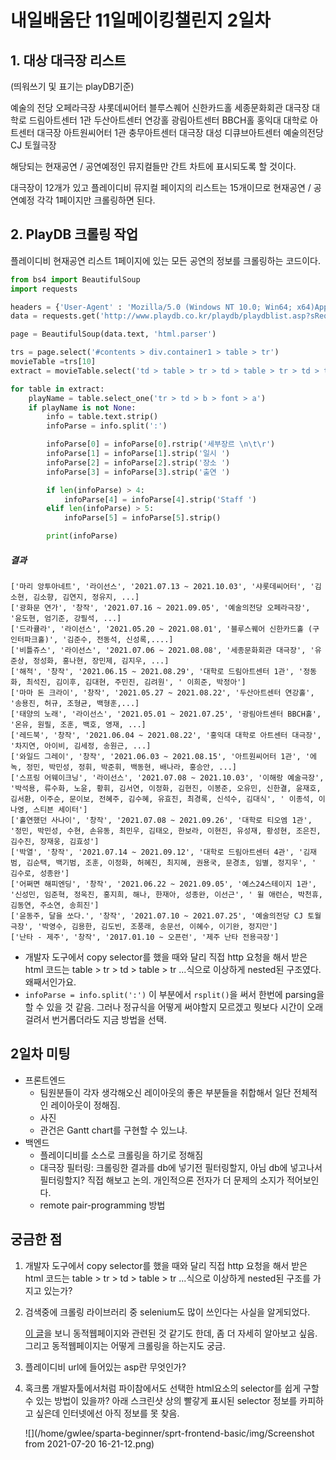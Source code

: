 # 내일배움단 11일메이킹챌린지 2일차

## 1. 대상 대극장 리스트

(띄워쓰기 및 표기는 playDB기준)

예술의 전당 오페라극장
샤롯데씨어터
블루스퀘어 신한카드홀
세종문화회관 대극장
대학로 드림아트센터 1관
두산아트센터 연강홀
광림아트센터 BBCH홀
홍익대 대학로 아트센터 대극장
아트원씨어터 1관
충무아트센터 대극장
대성 디큐브아트센터
예술의전당 CJ 토월극장 

해당되는 현재공연 / 공연예정인 뮤지컬들만 간트 차트에 표시되도록 할 것이다.

대극장이 12개가 있고 플레이디비 뮤지컬 페이지의 리스트는 15개이므로  현재공연 / 공연예정 각각 1페이지만 크롤링하면 된다.

## 2.  PlayDB 크롤링 작업

플레이디비 현재공연 리스트 1페이지에 있는 모든 공연의 정보를 크롤링하는 코드이다.

```python
from bs4 import BeautifulSoup
import requests

headers = {'User-Agent' : 'Mozilla/5.0 (Windows NT 10.0; Win64; x64)AppleWebKit/537.36 (KHTML, like Gecko) Chrome/73.0.3683.86 Safari/537.36'}
data = requests.get('http://www.playdb.co.kr/playdb/playdblist.asp?sReqMainCategory=000001&sReqSubCategory=&sReqDistrict=&sReqTab=2&sPlayType=2&sStartYear=&sSelectType=2', headers=headers)

page = BeautifulSoup(data.text, 'html.parser')

trs = page.select('#contents > div.container1 > table > tr')
movieTable =trs[10]
extract = movieTable.select('td > table > tr > td > table > tr > td > table > tr > td > table')

for table in extract:
    playName = table.select_one('tr > td > b > font > a')
    if playName is not None:
        info = table.text.strip()
        infoParse = info.split(':')

        infoParse[0] = infoParse[0].rstrip('세부장르 \n\t\r')
        infoParse[1] = infoParse[1].strip('일시 ')
        infoParse[2] = infoParse[2].strip('장소 ')
        infoParse[3] = infoParse[3].strip('출연 ')

        if len(infoParse) > 4:
            infoParse[4] = infoParse[4].strip('Staff ')
        elif len(infoParse) > 5:
            infoParse[5] = infoParse[5].strip()

        print(infoParse)   
```

##### 결과

```
['마리 앙투아네트', '라이선스', '2021.07.13 ~ 2021.10.03', '샤롯데씨어터', '김소현, 김소향, 김연지, 정유지, ...]
['광화문 연가', '창작', '2021.07.16 ~ 2021.09.05', '예술의전당 오페라극장', '윤도현, 엄기준, 강필석, ...]
['드라큘라', '라이선스', '2021.05.20 ~ 2021.08.01', '블루스퀘어 신한카드홀 (구 인터파크홀)', '김준수, 전동석, 신성록,....]
['비틀쥬스', '라이선스', '2021.07.06 ~ 2021.08.08', '세종문화회관 대극장', '유준상, 정성화, 홍나현, 장민제, 김지우, ...]
['해적', '창작', '2021.06.15 ~ 2021.08.29', '대학로 드림아트센터 1관', '정동화, 최석진, 김이후, 김대현, 주민진, 김려원', ' 이희준, 박정아']
['마마 돈 크라이', '창작', '2021.05.27 ~ 2021.08.22', '두산아트센터 연강홀', '송용진, 허규, 조형균, 백형훈,...]
['태양의 노래', '라이선스', '2021.05.01 ~ 2021.07.25', '광림아트센터 BBCH홀', '온유, 원필, 조훈, 백호, 영재, ...]
['레드북', '창작', '2021.06.04 ~ 2021.08.22', '홍익대 대학로 아트센터 대극장', '차지연, 아이비, 김세정, 송원근, ...]
['와일드 그레이', '창작', '2021.06.03 ~ 2021.08.15', '아트원씨어터 1관', '에녹, 정민, 박민성, 정휘, 박준휘, 백동현, 배나라, 홍승안, ...]
['스프링 어웨이크닝', '라이선스', '2021.07.08 ~ 2021.10.03', '이해랑 예술극장', '박석용, 류수화, 노윤, 황휘, 김서연, 이정화, 김현진, 이봉준, 오유민, 신한결, 윤재호, 김서환, 이주순, 문이보, 전혜주, 김수혜, 유효진, 최경록, 신석수, 김대식', ' 이종석, 이나영, 스티븐 세이터']
['홀연했던 사나이', '창작', '2021.07.08 ~ 2021.09.26', '대학로 티오엠 1관', '정민, 박민성, 수현, 손유동, 최민우, 김태오, 한보라, 이현진, 유성재, 황성현, 조은진, 김수진, 장재웅, 김효성']
['박열', '창작', '2021.07.14 ~ 2021.09.12', '대학로 드림아트센터 4관', '김재범, 김순택, 백기범, 조훈, 이정화, 허혜진, 최지혜, 권용국, 문경초, 임별, 정지우', ' 김수로, 성종완']
['어쩌면 해피엔딩', '창작', '2021.06.22 ~ 2021.09.05', '예스24스테이지 1관', '신성민, 임준혁, 정욱진, 홍지희, 해나, 한재아, 성종완, 이선근', ' 윌 애런슨, 박천휴, 김동연, 주소연, 송희진']
['윤동주, 달을 쏘다.', '창작', '2021.07.10 ~ 2021.07.25', '예술의전당 CJ 토월극장', '박영수, 김용한, 김도빈, 조풍래, 송문선, 이혜수, 이기완, 정지만']
['난타 - 제주', '창작', '2017.01.10 ~ 오픈런', '제주 난타 전용극장']

```

- 개발자 도구에서 copy selector를 했을 때와 달리 직접 http 요청을 해서 받은 html 코드는 table >  tr > td > table > tr ...식으로 이상하게 nested된 구조였다. 왜째서인가요.
- `infoParse = info.split(':')` 이 부분에서 `rsplit()`을 써서 한번에 parsing을 할 수 있을 것 같음. 그러나 정규식을 어떻게 써야할지 모르겠고 뭣보다 시간이 오래 걸려서 번거롭더라도 지금 방법을 선택. 



## 2일차 미팅

- 프론트엔드
  - 팀원분들이 각자 생각해오신 레이아웃의 좋은 부분들을 취합해서 일단 전체적인 레이아웃이 정해짐.
  - 사진
  - 관건은 Gantt chart를 구현할 수 있느냐.
- 백엔드
  - 플레이디비를 소스로 크롤링을 하기로 정해짐
  - 대극장 필터링: 크롤링한 결과를 db에 넣기전 필터링할지, 아님 db에 넣고나서 필터링할지? 직접 해보고 논의. 개인적으론 전자가 더 문제의 소지가 적어보인다.
  -  remote pair-programming 방법



## 궁금한 점  

1. 개발자 도구에서 copy selector를 했을 때와 달리 직접 http 요청을 해서 받은 html 코드는 table >  tr > td > table > tr ...식으로 이상하게 nested된 구조를 가지고 있는가? 

2. 검색중에 크롤링 라이브러리 중 selenium도 많이 쓰인다는 사실을 알게되었다. 

   [이 글](http://www.gisdeveloper.co.kr/?p=10902)을 보니 동적웹페이지와 관련된 것 같기도 한데, 좀 더 자세히 알아보고 싶음. 그리고 동적웹페이지는 어떻게 크롤링을 하는지도 궁금.

3. 플레이디비 url에 들어있는 asp란 무엇인가?

4. 혹크롬 개발자툴에서처럼 파이참에서도 선택한 html요소의 selector를 쉽게 구할 수 있는 방법이 있을까? 아래 스크린샷 상의 빨갛게 표시된 selector 정보를 카피하고 싶은데 인터넷에선 아직 정보를 못 찾음.

   ![](/home/gwlee/sparta-beginner/sprt-frontend-basic/img/Screenshot from 2021-07-20 16-21-12.png)
